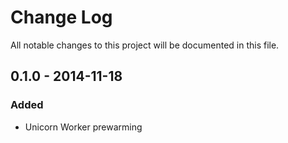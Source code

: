 # Change Log
All notable changes to this project will be documented in this file.

## 0.1.0 - 2014-11-18

### Added
- Unicorn Worker prewarming
